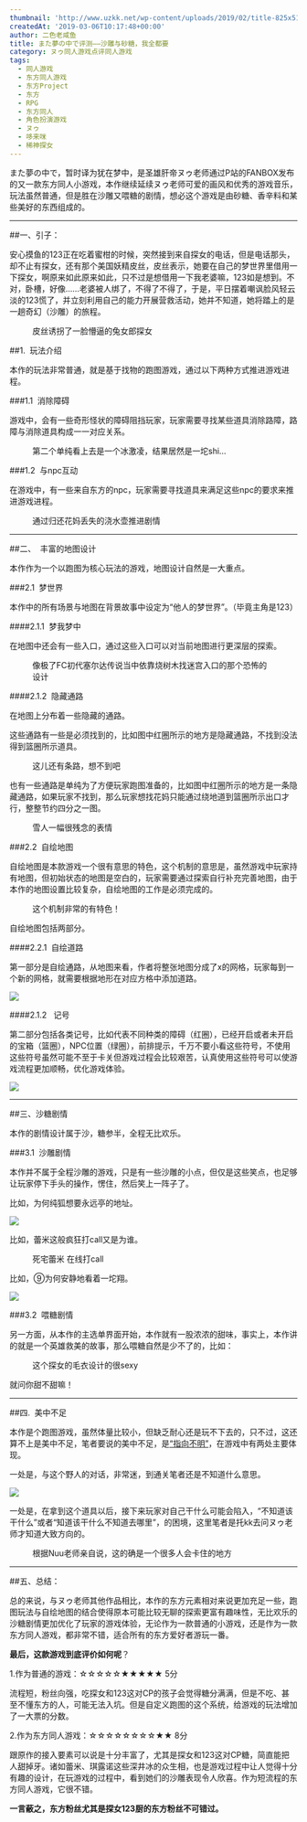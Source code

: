 ```yaml
---
thumbnail: 'http://www.uzkk.net/wp-content/uploads/2019/02/title-825x510.jpg'
createdAt: '2019-03-06T10:17:48+00:00'
author: 二色老咸鱼
title: また夢の中で评测——沙雕与砂糖，我全都要
category: ヌゥ同人游戏点评同人游戏
tags:
  - 同人游戏
  - 东方同人游戏
  - 东方Project
  - 东方
  - RPG
  - 东方同人
  - 角色扮演游戏
  - ヌゥ
  - 哆来咪
  - 稀神探女
---
```


また夢の中で，暂时译为犹在梦中，是圣雄肝帝ヌゥ老师通过P站的FANBOX发布的又一款东方同人小游戏，本作继续延续ヌゥ老师可爱的画风和优秀的游戏音乐，玩法虽然普通，但是胜在沙雕又喂糖的剧情，想必这个游戏是由砂糖、香辛料和某些美好的东西组成的。

---

##一、引子：

安心摸鱼的123正在吃着蜜柑的时候，突然接到来自探女的电话，但是电话那头，却不止有探女，还有那个美国妖精皮丝，皮丝表示，她要在自己的梦世界里借用一下探女，啊原来如此原来如此，只不过是想借用一下我老婆嘛，123如是想到。不对，卧槽，好像……老婆被人绑了，不得了不得了，于是，平日摆着嘲讽脸风轻云淡的123慌了，并立刻利用自己的能力开展营救活动，她并不知道，她将踏上的是一趟奇幻（沙雕）的旅程。

<figure>
  <img src="http://www.uzkk.net/wp-content/uploads/2019/03/beginning.jpg" alt=""/>
  <figcaption>皮丝诱拐了一脸懵逼的兔女郎探女</figcaption>
</figure>

##1.  玩法介绍

本作的玩法非常普通，就是基于找物的跑图游戏，通过以下两种方式推进游戏进程。

###1.1  消除障碍

游戏中，会有一些奇形怪状的障碍阻挡玩家，玩家需要寻找某些道具消除路障，路障与消除道具构成一一对应关系。

<figure>
  <img src="http://www.uzkk.net/wp-content/uploads/2019/02/obstacle.jpg" alt=""/>
  <figcaption>第二个单纯看上去是一个冰激凌，结果居然是一坨shi…</figcaption>
</figure>

###1.2  与npc互动

在游戏中，有一些来自东方的npc，玩家需要寻找道具来满足这些npc的要求来推进游戏进程。

<figure>
  <img src="http://www.uzkk.net/wp-content/uploads/2019/03/water.jpg" alt=""/>
  <figcaption>通过归还花妈丢失的浇水壶推进剧情</figcaption>
</figure>

---

##二、  丰富的地图设计

本作作为一个以跑图为核心玩法的游戏，地图设计自然是一大重点。

###2.1  梦世界

本作中的所有场景与地图在背景故事中设定为“他人的梦世界”。（毕竟主角是123）

####2.1.1  梦我梦中

在地图中还会有一些入口，通过这些入口可以对当前地图进行更深层的探索。

<figure>
  <img src="http://www.uzkk.net/wp-content/uploads/2019/02/unerground.jpg" alt=""/>
  <figcaption>像极了FC初代塞尔达传说当中依靠烧树木找迷宫入口的那个恐怖的设计</figcaption>
</figure>

####2.1.2  隐藏通路

在地图上分布着一些隐藏的通路。

这些通路有一些是必须找到的，比如图中红圈所示的地方是隐藏通路，不找到没法得到篮圈所示道具。

<figure>
  <img src="http://www.uzkk.net/wp-content/uploads/2019/02/hidenroad1-1024x460.jpg" alt=""/>
  <figcaption>这儿还有条路，想不到吧</figcaption>
</figure>

也有一些通路是单纯为了方便玩家跑图准备的，比如图中红圈所示的地方是一条隐藏通路，如果玩家不找到，那么玩家想找花妈只能通过绕地道到篮圈所示出口才行，整整节约四分之一图。

<figure>
  <img src="http://www.uzkk.net/wp-content/uploads/2019/02/hidenroad2-1024x460.jpg" alt=""/>
  <figcaption>雪人一幅很残念的表情</figcaption>
</figure>

###2.2  自绘地图

自绘地图是本款游戏一个很有意思的特色，这个机制的意思是，虽然游戏中玩家持有地图，但初始状态的地图是空白的，玩家需要通过探索自行补充完善地图，由于本作的地图设置比较复杂，自绘地图的工作是必须完成的。

<figure>
  <img src="http://www.uzkk.net/wp-content/uploads/2019/02/completemap-1024x460.jpg" alt=""/>
  <figcaption>这个机制非常的有特色！</figcaption>
</figure>

自绘地图包括两部分。

####2.2.1  自绘道路

第一部分是自绘通路，从地图来看，作者将整张地图分成了x的网格，玩家每到一个新的网格，就需要根据地形在对应方格中添加道路。

![](http://www.uzkk.net/wp-content/uploads/2019/02/road-1024x705.jpg)

####2.1.2   记号

第二部分包括各类记号，比如代表不同种类的障碍（红圈），已经开启或者未开启的宝箱（篮圈），NPC位置（绿圈），前排提示，千万不要小看这些符号，不使用这些符号虽然可能不至于卡关但游戏过程会比较艰苦，认真使用这些符号可以使游戏流程更加顺畅，优化游戏体验。

![](http://www.uzkk.net/wp-content/uploads/2019/02/sign-1024x709.jpg)

---

##三、沙糖剧情

本作的剧情设计属于沙，糖参半，全程无比欢乐。

###3.1  沙雕剧情

本作并不属于全程沙雕的游戏，只是有一些沙雕的小点，但仅是这些笑点，也足够让玩家停下手头的操作，愣住，然后笑上一阵子了。

比如，为何纯狐想要永远亭的地址。

![](http://www.uzkk.net/wp-content/uploads/2019/02/junko-1024x473.jpg)

比如，蕾米这般疯狂打call又是为谁。

<figure>
  <img src="http://www.uzkk.net/wp-content/uploads/2019/02/remilia-1024x464.jpg" alt=""/>
  <figcaption>死宅蕾米 在线打call</figcaption>
</figure>

比如，⑨为何安静地看着一坨翔。

![](http://www.uzkk.net/wp-content/uploads/2019/02/kiruno-1024x426.jpg)

###3.2  喂糖剧情

另一方面，从本作的主选单界面开始，本作就有一股浓浓的甜味，事实上，本作讲的就是一个英雄救美的故事，那么喂糖自然是少不了的，比如：

<figure>
  <img src="http://www.uzkk.net/wp-content/uploads/2019/02/sweet-1024x515.jpg" alt=""/>
  <figcaption>这个探女的毛衣设计的很sexy</figcaption>
</figure>

就问你甜不甜嘛！

---

##四.  美中不足

本作是个跑图游戏，虽然体量比较小，但缺乏耐心还是玩不下去的，只不过，这还算不上是美中不足，笔者要说的美中不足，是<u>“指向不明”</u>，在游戏中有两处主要体现。

一处是，与这个野人的对话，非常迷，到通关笔者还是不知道什么意思。

![](http://www.uzkk.net/wp-content/uploads/2019/02/dialogue.jpg)

一处是，在拿到这个道具以后，接下来玩家对自己干什么可能会陷入，“不知道该干什么”或者“知道该干什么不知道去哪里”，的困境，这里笔者是托kk去问ヌゥ老师才知道大致方向的。

<figure>
  <img src="http://www.uzkk.net/wp-content/uploads/2019/02/item.jpg" alt=""/>
  <figcaption>根据Nuu老师亲自说，这的确是一个很多人会卡住的地方</figcaption>
</figure>

---

##五、总结：

总的来说，与ヌゥ老师其他作品相比，本作的东方元素相对来说更加充足一些，跑图玩法与自绘地图的结合使得原本可能比较无聊的探索更富有趣味性，无比欢乐的沙糖剧情更加优化了玩家的游戏体验，无论作为一款普通的小游戏，还是作为一款东方同人游戏，都非常不错，适合所有的东方爱好者游玩一番。

**最后，这款游戏到底评价如何呢**？

1.作为普通的游戏：☆☆☆☆☆★★★★★ 5分

流程短，粉丝向强，吃探女和123这对CP的孩子会觉得糖分满满，但是不吃、甚至不懂东方的人，可能无法入坑。但是自定义跑图的这个系统，给游戏的玩法增加了一大票的分数。

2.作为东方同人游戏：☆☆☆☆☆☆☆☆★★ 8分

跟原作的接入要素可以说是十分丰富了，尤其是探女和123这对CP糖，简直能把人甜掉牙。诸如蕾米、琪露诺这些深井冰的众生相，也是游戏过程中让人觉得十分有趣的设计，在玩游戏的过程中，看到她们的沙雕表现令人欣喜。作为短流程的东方同人游戏，它很不错。

**一言蔽之，东方粉丝尤其是探女123厨的东方粉丝不可错过。**
